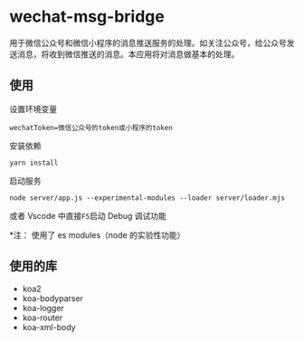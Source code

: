 # wechat-msg-bridge

用于微信公众号和微信小程序的消息推送服务的处理。如关注公众号，给公众号发送消息，将收到微信推送的消息。本应用将对消息做基本的处理。

## 使用

设置环境变量

`wechatToken=微信公众号的token或小程序的token`

安装依赖

`yarn install`

启动服务

`node server/app.js --experimental-modules --loader server/loader.mjs`

或者 Vscode 中直接`F5`启动 Debug 调试功能

\*注： 使用了 es modules（node 的实验性功能）

## 使用的库

- koa2
- koa-bodyparser
- koa-logger
- koa-router
- koa-xml-body
